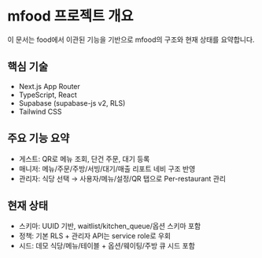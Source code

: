 # mfood 프로젝트 개요

이 문서는 food에서 이관된 기능을 기반으로 mfood의 구조와 현재 상태를 요약합니다.

## 핵심 기술
- Next.js App Router
- TypeScript, React
- Supabase (supabase-js v2, RLS)
- Tailwind CSS

## 주요 기능 요약
- 게스트: QR로 메뉴 조회, 단건 주문, 대기 등록
- 매니저: 메뉴/주문/주방/서빙/대기/매출 리포트 네비 구조 반영
- 관리자: 식당 선택 → 사용자/메뉴/설정/QR 탭으로 Per-restaurant 관리

## 현재 상태
- 스키마: UUID 기반, waitlist/kitchen_queue/옵션 스키마 포함
- 정책: 기본 RLS + 관리자 API는 service role로 우회
- 시드: 데모 식당/메뉴/테이블 + 옵션/웨이팅/주방 큐 시드 포함
